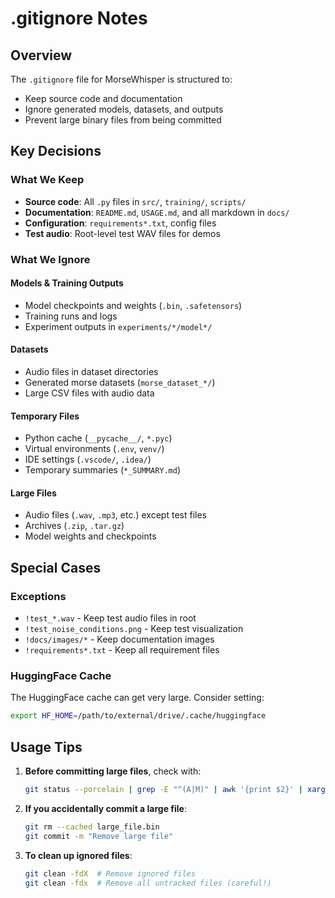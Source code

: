 # .gitignore Notes

## Overview
The `.gitignore` file for MorseWhisper is structured to:
- Keep source code and documentation
- Ignore generated models, datasets, and outputs
- Prevent large binary files from being committed

## Key Decisions

### What We Keep
- **Source code**: All `.py` files in `src/`, `training/`, `scripts/`
- **Documentation**: `README.md`, `USAGE.md`, and all markdown in `docs/`
- **Configuration**: `requirements*.txt`, config files
- **Test audio**: Root-level test WAV files for demos

### What We Ignore

#### Models & Training Outputs
- Model checkpoints and weights (`.bin`, `.safetensors`)
- Training runs and logs
- Experiment outputs in `experiments/*/model*/`

#### Datasets
- Audio files in dataset directories
- Generated morse datasets (`morse_dataset_*/`)
- Large CSV files with audio data

#### Temporary Files
- Python cache (`__pycache__/`, `*.pyc`)
- Virtual environments (`.env`, `venv/`)
- IDE settings (`.vscode/`, `.idea/`)
- Temporary summaries (`*_SUMMARY.md`)

#### Large Files
- Audio files (`.wav`, `.mp3`, etc.) except test files
- Archives (`.zip`, `.tar.gz`)
- Model weights and checkpoints

## Special Cases

### Exceptions
- `!test_*.wav` - Keep test audio files in root
- `!test_noise_conditions.png` - Keep test visualization
- `!docs/images/*` - Keep documentation images
- `!requirements*.txt` - Keep all requirement files

### HuggingFace Cache
The HuggingFace cache can get very large. Consider setting:
```bash
export HF_HOME=/path/to/external/drive/.cache/huggingface
```

## Usage Tips

1. **Before committing large files**, check with:
   ```bash
   git status --porcelain | grep -E "^(A|M)" | awk '{print $2}' | xargs -I {} ls -lh {}
   ```

2. **If you accidentally commit a large file**:
   ```bash
   git rm --cached large_file.bin
   git commit -m "Remove large file"
   ```

3. **To clean up ignored files**:
   ```bash
   git clean -fdX  # Remove ignored files
   git clean -fdx  # Remove all untracked files (careful!)
   ``` 